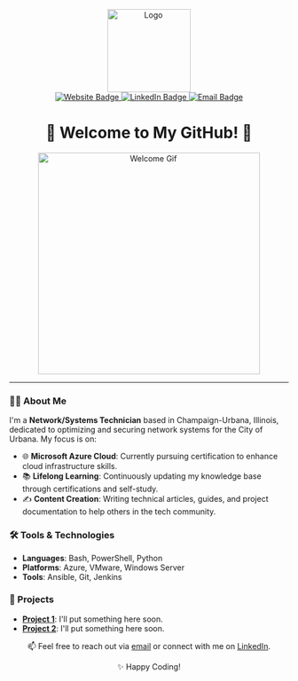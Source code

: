 <div align="center">
  <div id="header">
    <img src="./assets/logo.png" width="150" alt="Logo"/>
  </div>

  <div id="badges">
    <a href="https://beta.mcelwain.me">
      <img src="https://img.shields.io/badge/Website-purple?logo=headspace&logoColor=white&style=for-the-badge" alt="Website Badge"/>
    </a>
    <a href="https://www.linkedin.com/in/connor-mcelwain/">
      <img src="https://img.shields.io/badge/LinkedIn-blue?logo=linkedin&logoColor=white&style=for-the-badge" alt="LinkedIn Badge"/>
    </a>
    <a href="mailto:connor@mcelwain.me">
      <img src="https://img.shields.io/badge/Email-red?logo=gmail&logoColor=white&style=for-the-badge" alt="Email Badge"/>
    </a>
  </div>

  <h1>👋 Welcome to My GitHub! 👋</h1>
  <img src="https://media.giphy.com/media/3o7aD2saalBwwftBIY/giphy.gif" width="400" alt="Welcome Gif"/>

  <hr/>

</div>

### 👨‍💻 About Me

I'm a **Network/Systems Technician** based in Champaign-Urbana, Illinois, dedicated to optimizing and securing network systems for the City of Urbana. My focus is on:

- 🌐 **Microsoft Azure Cloud**: Currently pursuing certification to enhance cloud infrastructure skills.
- 📚 **Lifelong Learning**: Continuously updating my knowledge base through certifications and self-study.
- ✍️ **Content Creation**: Writing technical articles, guides, and project documentation to help others in the tech community.

### 🛠️ Tools & Technologies

- **Languages**: Bash, PowerShell, Python
- **Platforms**: Azure, VMware, Windows Server
- **Tools**: Ansible, Git, Jenkins

### 🚀 Projects

- [**Project 1**](https://github.com/yourusername/project1): I'll put something here soon.
- [**Project 2**](https://github.com/yourusername/project2): I'll put something here soon.

<!-- Footer -->
<div align="center">
  <p>📫 Feel free to reach out via <a href="mailto:connor@mcelwain.me">email</a> or connect with me on <a href="https://www.linkedin.com/in/connor-mcelwain/">LinkedIn</a>.</p>
  <p>✨ Happy Coding!</p>
</div>
